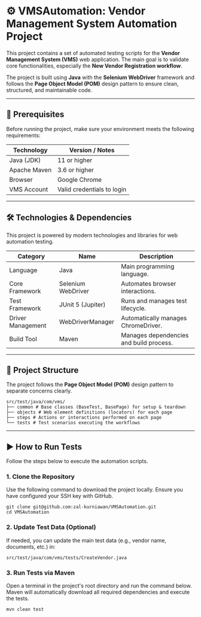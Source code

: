 # ⚙️ VMSAutomation: Vendor Management System Automation Project

This project contains a set of automated testing scripts for the **Vendor Management System (VMS)** web application. The main goal is to validate core functionalities, especially the **New Vendor Registration workflow**.

The project is built using **Java** with the **Selenium WebDriver** framework and follows the **Page Object Model (POM)** design pattern to ensure clean, structured, and maintainable code.

---

## 🚀 Prerequisites

Before running the project, make sure your environment meets the following requirements:

| Technology   | Version / Notes            |
| ------------ | -------------------------- |
| Java (JDK)   | 11 or higher               |
| Apache Maven | 3.6 or higher              |
| Browser      | Google Chrome              |
| VMS Account  | Valid credentials to login |

---

## 🛠️ Technologies & Dependencies

This project is powered by modern technologies and libraries for web automation testing.

| Category          | Name               | Description                             |
| ----------------- | ------------------ | --------------------------------------- |
| Language          | Java               | Main programming language.              |
| Core Framework    | Selenium WebDriver | Automates browser interactions.         |
| Test Framework    | JUnit 5 (Jupiter)  | Runs and manages test lifecycle.        |
| Driver Management | WebDriverManager   | Automatically manages ChromeDriver.     |
| Build Tool        | Maven              | Manages dependencies and build process. |

---

## 📂 Project Structure

The project follows the **Page Object Model (POM)** design pattern to separate concerns clearly.

```
src/test/java/com/vms/
├── common # Base classes (BaseTest, BasePage) for setup & teardown
├── objects # Web element definitions (locators) for each page
├── steps # Actions or interactions performed on each page
└── tests # Test scenarios executing the workflows
```

---

## ▶️ How to Run Tests

Follow the steps below to execute the automation scripts.

### 1. Clone the Repository

Use the following command to download the project locally. Ensure you have configured your SSH key with GitHub.

```
git clone git@github.com:zal-kurniawan/VMSAutomation.git
cd VMSAutomation
```

### 2. Update Test Data (Optional)

If needed, you can update the main test data (e.g., vendor name, documents, etc.) in:

`src/test/java/com/vms/tests/CreateVendor.java`

### 3. Run Tests via Maven

Open a terminal in the project's root directory and run the command below. Maven will automatically download all required dependencies and execute the tests.

```
mvn clean test
```
